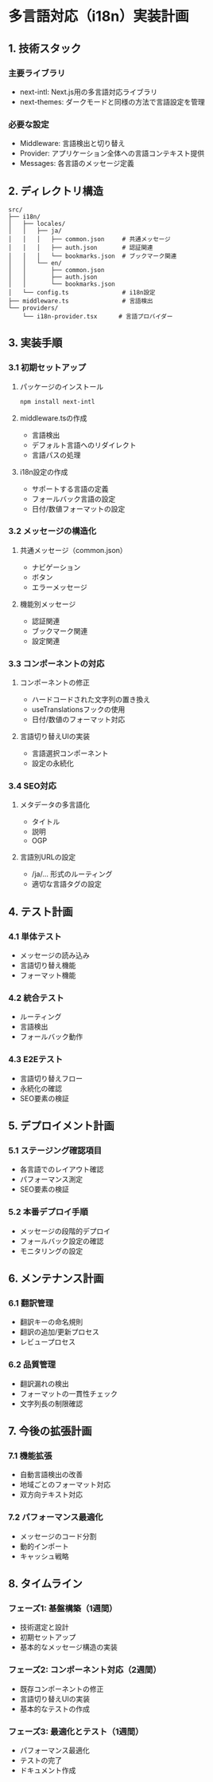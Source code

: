 # 多言語対応（i18n）実装計画

## 1. 技術スタック

### 主要ライブラリ
- next-intl: Next.js用の多言語対応ライブラリ
- next-themes: ダークモードと同様の方法で言語設定を管理

### 必要な設定
- Middleware: 言語検出と切り替え
- Provider: アプリケーション全体への言語コンテキスト提供
- Messages: 各言語のメッセージ定義

## 2. ディレクトリ構造

```
src/
├── i18n/
│   ├── locales/
│   │   ├── ja/
│   │   │   ├── common.json     # 共通メッセージ
│   │   │   ├── auth.json       # 認証関連
│   │   │   └── bookmarks.json  # ブックマーク関連
│   │   └── en/
│   │       ├── common.json
│   │       ├── auth.json
│   │       └── bookmarks.json
│   └── config.ts               # i18n設定
├── middleware.ts               # 言語検出
└── providers/
    └── i18n-provider.tsx      # 言語プロバイダー
```

## 3. 実装手順

### 3.1 初期セットアップ
1. パッケージのインストール
   ```bash
   npm install next-intl
   ```

2. middleware.tsの作成
   - 言語検出
   - デフォルト言語へのリダイレクト
   - 言語パスの処理

3. i18n設定の作成
   - サポートする言語の定義
   - フォールバック言語の設定
   - 日付/数値フォーマットの設定

### 3.2 メッセージの構造化
1. 共通メッセージ（common.json）
   - ナビゲーション
   - ボタン
   - エラーメッセージ

2. 機能別メッセージ
   - 認証関連
   - ブックマーク関連
   - 設定関連

### 3.3 コンポーネントの対応
1. コンポーネントの修正
   - ハードコードされた文字列の置き換え
   - useTranslationsフックの使用
   - 日付/数値のフォーマット対応

2. 言語切り替えUIの実装
   - 言語選択コンポーネント
   - 設定の永続化

### 3.4 SEO対応
1. メタデータの多言語化
   - タイトル
   - 説明
   - OGP

2. 言語別URLの設定
   - /ja/... 形式のルーティング
   - 適切な言語タグの設定

## 4. テスト計画

### 4.1 単体テスト
- メッセージの読み込み
- 言語切り替え機能
- フォーマット機能

### 4.2 統合テスト
- ルーティング
- 言語検出
- フォールバック動作

### 4.3 E2Eテスト
- 言語切り替えフロー
- 永続化の確認
- SEO要素の検証

## 5. デプロイメント計画

### 5.1 ステージング確認項目
- 各言語でのレイアウト確認
- パフォーマンス測定
- SEO要素の検証

### 5.2 本番デプロイ手順
- メッセージの段階的デプロイ
- フォールバック設定の確認
- モニタリングの設定

## 6. メンテナンス計画

### 6.1 翻訳管理
- 翻訳キーの命名規則
- 翻訳の追加/更新プロセス
- レビュープロセス

### 6.2 品質管理
- 翻訳漏れの検出
- フォーマットの一貫性チェック
- 文字列長の制限確認

## 7. 今後の拡張計画

### 7.1 機能拡張
- 自動言語検出の改善
- 地域ごとのフォーマット対応
- 双方向テキスト対応

### 7.2 パフォーマンス最適化
- メッセージのコード分割
- 動的インポート
- キャッシュ戦略

## 8. タイムライン

### フェーズ1: 基盤構築（1週間）
- 技術選定と設計
- 初期セットアップ
- 基本的なメッセージ構造の実装

### フェーズ2: コンポーネント対応（2週間）
- 既存コンポーネントの修正
- 言語切り替えUIの実装
- 基本的なテストの作成

### フェーズ3: 最適化とテスト（1週間）
- パフォーマンス最適化
- テストの完了
- ドキュメント作成
